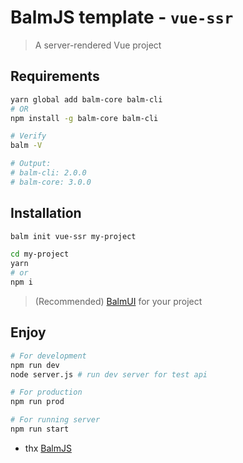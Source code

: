 # BalmJS template - `vue-ssr`

> A server-rendered Vue project

## Requirements

```sh
yarn global add balm-core balm-cli
# OR
npm install -g balm-core balm-cli
```

```sh
# Verify
balm -V

# Output:
# balm-cli: 2.0.0
# balm-core: 3.0.0
```

## Installation

```sh
balm init vue-ssr my-project

cd my-project
yarn
# or
npm i
```

> (Recommended) [BalmUI](https://material.balmjs.com/) for your project

## Enjoy

```sh
# For development
npm run dev
node server.js # run dev server for test api

# For production
npm run prod

# For running server
npm run start
```

- thx [BalmJS](https://github.com/balmjs/balm)
